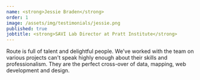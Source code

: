 ```yaml
---
name: <strong>Jessie Braden</strong>
order: 1
image: /assets/img/testimonials/jessie.png
published: true
jobtitle: <strong>SAVI Lab Director at Pratt Institute</strong>
---
```


Route is full of talent and delightful people. We've worked with the team on various projects can't speak highly enough about their skills and professionalism. They are the perfect cross-over of data, mapping, web development and design.
